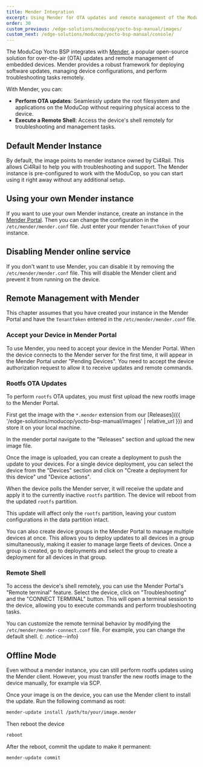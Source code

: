```yaml
---
title: Mender Integration
excerpt: Using Mender for OTA updates and remote management of the ModuCop.
order: 30
custom_previous: /edge-solutions/moducop/yocto-bsp-manual/images/
custom_next: /edge-solutions/moducop/yocto-bsp-manual/console/
---
```


The ModuCop Yocto BSP integrates with [Mender](https://mender.io/), a popular open-source solution for over-the-air (OTA) updates and remote management of embedded devices. Mender provides a robust framework for deploying software updates, managing device configurations, and perform troubleshooting tasks remotely.

With Mender, you can:
- **Perform OTA updates**: Seamlessly update the root filesystem and applications on the ModuCop without requiring physical access to the device.
- **Execute a Remote Shell**: Access the device's shell remotely for troubleshooting and management tasks.

## Default Mender Instance
By default, the image points to mender instance owned by Ci4Rail. This allows Ci4Rail to help you with troubleshooting and support. The Mender instance is pre-configured to work with the ModuCop, so you can start using it right away without any additional setup.

## Using your own Mender instance
If you want to use your own Mender instance, create an instance in the [Mender Portal](https://mender.io/). Then you can change the configuration in the `/etc/mender/mender.conf` file. Just enter your mender `TenantToken` of your instance.

## Disabling Mender online service
If you don't want to use Mender, you can disable it by removing the `/etc/mender/mender.conf` file. This will disable the Mender client and prevent it from running on the device.

## Remote Management with Mender

This chapter assumes that you have created your instance in the Mender Portal and have the `TenantToken` entered in the `/etc/mender/mender.conf` file.

### Accept your Device in Mender Portal
To use Mender, you need to accept your device in the Mender Portal. When the device connects to the Mender server for the first time, it will appear in the Mender Portal under "Pending Devices". You need to accept the device authorization request to allow it to receive updates and remote commands.

### Rootfs OTA Updates
To perform `rootfs` OTA updates, you must first upload the new rootfs image to the Mender Portal.

First get the image with the `*.mender` extension from our [Releases]({{ '/edge-solutions/moducop/yocto-bsp-manual/images' | relative_url }}) and store it on your local machine.

In the mender portal navigate to the "Releases" section and upload the new image file.

Once the image is uploaded, you can create a deployment to push the update to your devices. For a single device deployment, you can select the device from the "Devices" section and click on "Create a deployment for this device" und "Device actions".

When the device polls the Mender server, it will receive the update and apply it to the currently inactive `rootfs` partition. The device will reboot from the updated `rootfs` partition.

This update will affect only the `rootfs` partition, leaving your custom configurations in the data partition intact.

You can also create device groups in the Mender Portal to manage multiple devices at once. This allows you to deploy updates to all devices in a group simultaneously, making it easier to manage large fleets of devices. Once a group is created, go to deployments and select the group to create a deployment for all devices in that group.

### Remote Shell
To access the device's shell remotely, you can use the Mender Portal's "Remote terminal" feature. Select the device, click on "Troubleshooting" and the "CONNECT TERMINAL" button. This will open a terminal session to the device, allowing you to execute commands and perform troubleshooting tasks.

You can customize the remote terminal behavior by modifying the `/etc/mender/mender-connect.conf` file. For example, you can change the default shell.
{: .notice--info}

## Offline Mode
Even without a mender instance, you can still perform rootfs updates using the Mender client. However, you must transfer the new rootfs image to the device manually, for example via SCP.

Once your image is on the device, you can use the Mender client to install the update. Run the following command as root:

```bash
mender-update install /path/to/your/image.mender
```

Then reboot the device

```bash
reboot
```

After the reboot, commit the update to make it permanent:

```bash
mender-update commit
```
